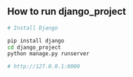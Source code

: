 
## How to run django_project


```bash
# Install Django

pip install django
cd django_project
python manage.py runserver

# http://127.0.0.1:8000
```